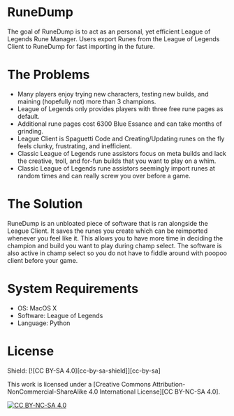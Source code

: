 # RuneDump
The goal of RuneDump is to act as an personal, yet efficient League of Legends Rune Manager.
Users export Runes from the League of Legends Client to RuneDump for fast importing in the future.

# The Problems
- Many players enjoy trying new characters, testing new builds, and maining (hopefully not) more than 3 champions.
- League of Legends only provides players with three free rune pages as default. 
- Additional rune pages cost 6300 Blue Essance and can take months of grinding.
- League Client is Spaguetti Code and Creating/Updating runes on the fly feels clunky, frustrating, and inefficient.
- Classic League of Legends rune assistors focus on meta builds and lack the creative, troll, and for-fun builds that you want to play on a whim.
- Classic League of Legends rune assistors seemingly import runes at random times and can really screw you over before a game.

# The Solution
RuneDump is an unbloated piece of software that is ran alongside the League Client. It saves the runes you create which can be reimported whenever you feel like it. This allows you to have more time in deciding the champion and build you want to play during champ select. The software is also active in champ select so you do not have to fiddle around with poopoo client before your game.

# System Requirements
- OS: MacOS X
- Software: League of Legends
- Language: Python

# License
Shield: [![CC BY-SA 4.0][cc-by-sa-shield]][cc-by-sa]

This work is licensed under a
[Creative Commons Attribution-NonCommercial-ShareAlike 4.0 International License][CC BY-NC-SA 4.0].

[![CC BY-NC-SA 4.0][cc-by-nc-sa-image]][cc-by-nc-sa]

[cc-by-nc-sa]: https://creativecommons.org/licenses/by-nc-sa/4.0/
[cc-by-nc-sa-image]: https://licensebuttons.net/l/by-sa/4.0/88x31.png
[cc-by-nc-sa-shield]: https://img.shields.io/badge/license-CC--BY--NC--SA--4.0-lightgrey
